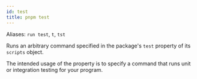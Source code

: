 ```yaml
---
id: test
title: pnpm test
---
```


Aliases: `run test`, `t`, `tst`

Runs an arbitrary command specified in the package's `test` property of its
`scripts` object.

The intended usage of the property is to specify a command that runs unit or
integration testing for your program.
